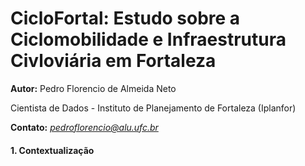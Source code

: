 # CicloFortal: Estudo sobre a Ciclomobilidade e Infraestrutura Civloviária em Fortaleza

**Autor:** Pedro Florencio de Almeida Neto

Cientista de Dados - Instituto de Planejamento de Fortaleza (Iplanfor)

**Contato:** *pedroflorencio@alu.ufc.br*

#### 1. Contextualização
